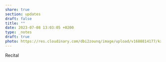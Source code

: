 ```yaml
---
share: true
section: updates
draft: false
title: ""
date: 2023-07-08 13:03:05 +0200
type: _notes
draft: true
photo: https://res.cloudinary.com/dbi2zounq/image/upload/v1688814177/kx4yfynsgf49cqf51srn.jpg
---
```



Recital
